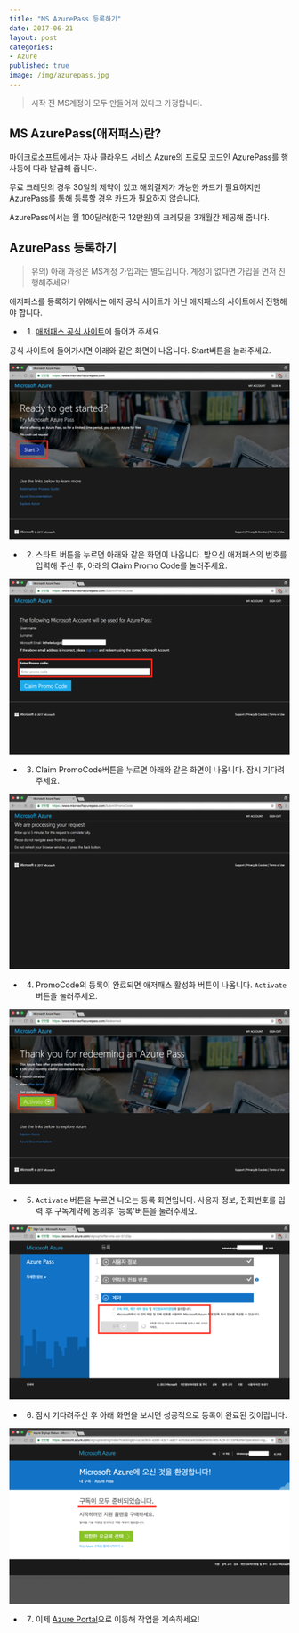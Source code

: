 ```yaml
---
title: "MS AzurePass 등록하기"
date: 2017-06-21
layout: post
categories:
- Azure
published: true
image: /img/azurepass.jpg
---
```


> 시작 전 MS계정이 모두 만들어져 있다고 가정합니다.

## MS AzurePass(애저패스)란?

마이크로소프트에서는 자사 클라우드 서비스 Azure의 프로모 코드인 AzurePass를 행사등에 따라 발급해 줍니다.

무료 크레딧의 경우 30일의 제약이 있고 해외결제가 가능한 카드가 필요하지만 AzurePass를 통해 등록할 경우 카드가 필요하지 않습니다.

AzurePass에서는 월 100달러(한국 12만원)의 크레딧을 3개월간 제공해 줍니다.

## AzurePass 등록하기

> 유의) 아래 과정은 MS계정 가입과는 별도입니다. 계정이 없다면 가입을 먼저 진행해주세요!

애저패스를 등록하기 위해서는 애저 공식 사이트가 아닌 애저패스의 사이트에서 진행해야 합니다.

- 1. [애저패스 공식 사이트](https://www.microsoftazurepass.com/)에 들어가 주세요.

공식 사이트에 들어가시면 아래와 같은 화면이 나옵니다. Start버튼을 눌러주세요.

![](/img/azurepass/azurepass01-start.png)

- 2. 스타트 버튼을 누르면 아래와 같은 화면이 나옵니다. 받으신 애저패스의 번호를 입력해 주신 후, 아래의 Claim Promo Code를 눌러주세요. 

![](/img/azurepass/azurepass02-input-promo.png)

- 3. Claim PromoCode버튼을 누르면 아래와 같은 화면이 나옵니다. 잠시 기다려 주세요.

![](/img/azurepass/azurepass03-processing.png)

- 4. PromoCode의 등록이 완료되면 애저패스 활성화 버튼이 나옵니다. `Activate`버튼을 눌러주세요.

![](/img/azurepass/azurepass04-redeemed-activate.png)

- 5. `Activate` 버튼을 누르면 나오는 등록 화면입니다. 사용자 정보, 전화번호를 입력 후 구독계약에 동의후 '등록'버튼을 눌러주세요.

![](/img/azurepass/azurepass05-register.png)

- 6. 잠시 기다려주신 후 아래 화면을 보시면 성공적으로 등록이 완료된 것이랍니다.

![](/img/azurepass/azurepass06-finished.png)

- 7. 이제 [Azure Portal](https://portal.azure.com)으로 이동해 작업을 계속하세요!



